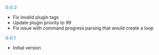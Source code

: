 **<span style="color:#56adda">0.0.2</span>**

- Fix invalid plugin tags
- Update plugin priority to 99
- Fix issue with command progress parsing that would create a loop

**<span style="color:#56adda">0.0.1</span>**

- Initial version
